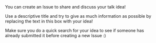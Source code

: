 You can create an Issue to share and discuss your talk idea!

Use a descriptive title and try to give as much information as possible by replacing the text in this box with your idea!

Make sure you do a quick search for your idea to see if someone has already submitted it before creating a new Issue :)
